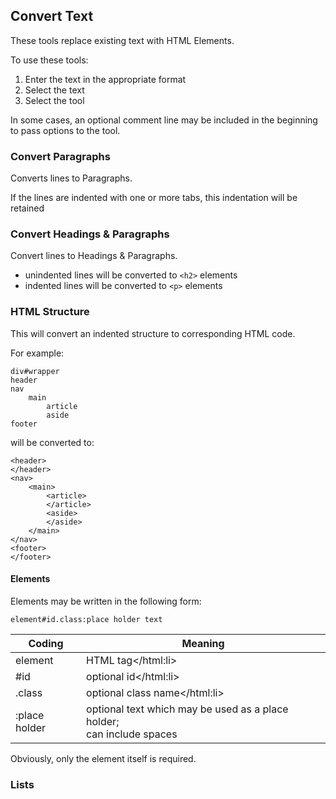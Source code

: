 ##	Convert Text

These tools replace existing text with HTML Elements.

To use these tools:

1. Enter the text in the appropriate format
2. Select the text
3. Select the tool

In some cases, an optional comment line may be included in the beginning to pass options to the tool.

### Convert Paragraphs

Converts lines to Paragraphs.

If the lines are indented with one or more tabs, this indentation will be retained

### Convert Headings & Paragraphs

Convert lines to Headings & Paragraphs.

- unindented lines will be converted to `<h2>` elements
- indented lines will be converted to `<p>` elements

### HTML Structure

This will convert an indented structure to corresponding HTML code.

For example:

	div#wrapper
	header
	nav
		main
			article
			aside
	footer

 will be converted to:

	<header>
	</header>
	<nav>
		<main>
			<article>
			</article>
			<aside>
			</aside>
		</main>
	</nav>
	<footer>
	</footer>

#### Elements

Elements may be written in the following form:

	element#id.class:place holder text

| Coding        | Meaning                                           |
|---------------|---------------------------------------------------|
| element       | HTML tag</html:li>                                |
| #id           | optional id</html:li>                             |
| .class        | optional class name</html:li>                     |
| :place holder | optional text which may be used as a place holder;<br>can include spaces |

Obviously, only the element itself is required.

### Lists
